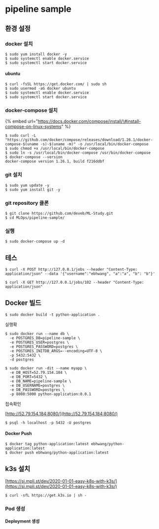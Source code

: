 # pipeline sample

## 환경 설정

### docker 설치

```text
$ sudo yum install docker -y
$ sudo systemctl enable docker.service
$ sudo systemctl start docker.service
```

#### ubuntu

```text
$ curl -fsSL https://get.docker.com/ | sudo sh
$ sudo usermod -aG docker ubuntu
$ sudo systemctl enable docker.service
$ sudo systemctl start docker.service
```

### docker-compose 설치

{% embed url="https://docs.docker.com/compose/install/\#install-compose-on-linux-systems" %}

```text
$ sudo curl -L "https://github.com/docker/compose/releases/download/1.26.1/docker-compose-$(uname -s)-$(uname -m)" -o /usr/local/bin/docker-compose
$ sudo chmod +x /usr/local/bin/docker-compose
$ sudo ln -s /usr/local/bin/docker-compose /usr/bin/docker-compose
$ docker-compose --version
docker-compose version 1.26.1, build f216ddbf
```

### git 설치

```text
$ sudo yum update -y
$ sudo yum install git -y
```

### git repository 클론

```text
$ git clone https://github.com/deveb/ML-Study.git
$ cd MLOps/pipeline-sample/
```

### 실행

```text
$ sudo docker-compose up -d
```

## 테스

```text
$ curl -X POST http://127.0.0.1/jobs --header "Content-Type: application/json" --data '{"username":"ebhwang", "a":"a", "b": "b"}'
```

```text
$ curl -X GET http://127.0.0.1/jobs/102 --header "Content-Type: application/json"
```

## Docker 빌드

```
$ sudo docker build -t python-application .
```

실행확

```text
$ sudo docker run --name db \
  -e POSTGRES_DB=pipeline-sample \
  -e POSTGRES_USER=postgres \
  -e POSTGRES_PASSWORD=postgres \
  -e POSTGRES_INITDB_ARGS=--encoding=UTF-8 \
  -p 5432:5432 \
  -d postgres

$ sudo docker run -dit --name myapp \
  -e DB_HOST=52.79.154.184 \
  -e DB_PORT=5432 \
  -e DB_NAME=pipeline-sample \
  -e DB_USERNAME=postgres \
  -e DB_PASSWORD=postgres \
  -p 8080:5000 python-application:0.0.1

```

접속확인

[http://52.79.154.184:8080/](http://52.79.154.184:8080/)

```text
$ psql -h localhost -p 5432 -U postgres
```

#### Docker Push

```text
$ docker tag python-application:latest ebhwang/python-application:latest
$ docker push ebhwang/python-application:latest
```

## k3s 설치

[https://si.mpli.st/dev/2020-01-01-easy-k8s-with-k3s/](https://si.mpli.st/dev/2020-01-01-easy-k8s-with-k3s/)

```text
$ curl -sfL https://get.k3s.io | sh -
```

### Pod 생성

#### Deployment 생성

```text

```

